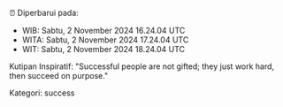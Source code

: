 ⏰ Diperbarui pada:
- WIB: Sabtu, 2 November 2024 16.24.04 UTC
- WITA: Sabtu, 2 November 2024 17.24.04 UTC
- WIT: Sabtu, 2 November 2024 18.24.04 UTC

Kutipan Inspiratif:
"Successful people are not gifted; they just work hard, then succeed on purpose."


Kategori: success

